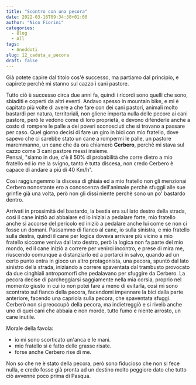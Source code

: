```yaml
---
title: "Scontro con una pecora"
date: 2022-03-16T09:34:38+01:00
author: "Nico Fiorini"
categories: 
  - Blog
  - All
tags: 
  - Aneddoti
slug: 12_caduta_a_pecora
draft: false
---
```


Già potete capire dal titolo cos'è successo, ma partiamo dal principio, e capirete 
perchè mi stanno sul cazzo i cani pastore.

Tutto ciò è successo circa due anni fa, quindi i ricordi sono quelli che sono, sbiaditi e coperti da altri eventi.
Andavo spesso in mountain bike, e mi è capitato più volte di avere a che fare con dei cani pastori,
animali molto bastardi per natura, territoriali, non gliene importa nulla delle pecore ai cani pastore,
però le vedono come di loro proprietà, e devono difenderle anche a costo di rompere le palle a dei poveri
sconosciuti che si trovano a passare per caso.
Quel giorno decisi di fare un giro in bici con mio fratello,
dove sapevo che ci sarebbe stato un cane a rompermi le palle, un pastore maremmanno,
un cane che da ora chiamerò **Cerbero**, perchè mi stava sul cazzo come 3 cani pastore messi insieme.  
Pensai, "siamo in due, c'è il 50% di probabilità che corre dietro a mio fratello 
ed io me la svigno, tanto è tutta discesa, non credo Cerbero è capace di andare
a più di 40 Km/h".

Così raggiungemmo la discesa di ghiaia ed a mio fratello non gli menzionai
Cerbero nonostante ero a conoscenza dell'animale perchè sfuggii 
alle sue grinfie già una volta, però non gli dissi niente perchè sono
un po' bastardo dentro.

Arrivati in prossimità del bastardo, la bestia era sul lato destro della
strada, così il cane iniziò ad abbaiare ed io iniziai a pedalare forte,
mio fratello anche si accorse del pericolo ed iniziò a pedalare anche lui come
se non ci fosse un domani. Passammo di fianco al cane, io sulla sinistra,
e mio fratello sulla destra, quindi il cane per logica doveva arrivare
più vicino a mio fratello siccome veniva dal lato destro,
però la logica non fa parte del mio mondo,
ed il cane iniziò a correre per venirci incontro, e prese di mira me,
riuscendo comunque a distanziarlo ed a portarci in salvo, quando ad un certo
punto entra in gioco un altro protagonista, una pecora, spuntò dal lato sinistro della strada, iniziando
a correre spaventata dal trambusto provocato da due cinghiali antropomorfi che pedalavano
per sfuggire da Cerbero.
La pecora decise di parcheggiarsi saggiamente
nella mia corsia, proprio nel momento giusto in cui io non potei
fare a meno di evitarla, così mi sono scontrato sul fianco della pecora,
facendomi impennare la bici dalla parte anteriore, facendo una capriola sulla pecora, che spaventata
sfuggì.
Cerberò non si preoccupò della pecora, ma indietreggiò e si
rivelò anche uno di quei cani che abbaia e non morde, tutto fumo e niente arrosto, un cane inutile.

Morale della favola: 
* io mi sono scorticato un'anca e le mani.
* mio fratello si è fatto delle grasse risate.
* forse anche Cerbero rise di me.

Non so che ne è stato della pecora, però sono fiducioso che non si fece nulla, 
e credo fosse già pronta ad un destino molto peggiore
dato che tutto ciò avvenne poco prima di Pasqua.

